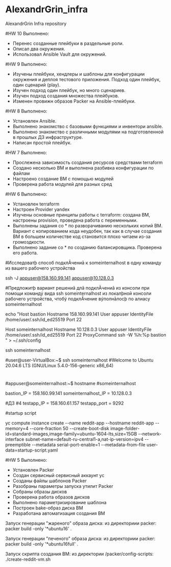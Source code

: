 # AlexandrGrin_infra
AlexandrGrin Infra repository

#HW 10
Выполнено:
 - Перенес созданные плейбуки в раздельные роли.
 - Описал два окружения.
 - Использовал Ansible Vault для окружений.

#HW 9
Выполнено:
 - Изучены плейбуки, хендлеры и шаблоны для конфигурации окружения и деплоя тестового приложения. Подход один плейбук, один сценарий (play).
 - Изучен подход один плейбук, но много сценариев.
 - Изучен подход создания множества плейбуков.
 - Изменен провижн образов Packer на Ansible-плейбуки.

#HW 8
Выполнено:
 - Установлен Ansible.
 - Выполнено знакомство с базовыми функциями и инвентори ansible.
 - Выполнено знакомство с различными модулями на подготовленной в прошлых ДЗ инфраструктуре.
 - Написан простой плейбук.

#HW 7
Выполнено:
 - Прослежена зависимость создания ресурсов средствами terraform
 - Создано несколько ВМ и выполнена разбивка конфигурации по файлам
 - Настроено создание ВМ с помощью модулей
 - Проверена работа модулей для разных сред

#HW 6
Выполнено:
 - Установлен terraform
 - Настроен Provider yandex
 - Изучены основные принципы работы с terraform: создана ВМ, настроены provision, проведена работа с переменными.
 - Выполнены задания со * по разворачиванию нескольких копий ВМ. Вариант с копированием кода неудобен, так как в случае создания ВМ в большем количестве код становится плохо читаем из-за громоздкости.
 - Выполнено задание со * по созданию балансировщика. Проверена его работа.


#Исследоватþ способ подклĀчениā к someinternalhost в одну команду из вашего рабочего устройства

ssh -J appuser@158.160.99.141 appuser@10.128.0.3

#Предложитþ вариант решениā длā подклĀчениā из консоли при помощи командý вида ssh someinternalhost из локалþной консоли рабочего устройства, чтобý подклĀчение вýполнāлосþ по алиасу someinternalhost

echo "Host bastion
        Hostname 158.160.99.141
        User appuser
        IdentityFile /home/user/.ssh/id_ed25519
        Port 22

Host someinternalhost
        Hostname 10.128.0.3
        User appuser
        IdentityFile /home/user/.ssh/id_ed25519
        Port 22
        ProxyCommand ssh -W %h:%p bastion
" > ~/.ssh/config

ssh someinternalhost

#user@user-VirtualBox:~$ ssh someinternalhost
#Welcome to Ubuntu 20.04.6 LTS (GNU/Linux 5.4.0-156-generic x86_64)
#
#appuser@someinternalhost:~$ hostname
#someinternalhost

bastion_IP = 158.160.99.141
someinternalhost_IP = 10.128.0.3

#ДЗ #4
testapp_IP = 158.160.61.157
testapp_port = 9292

#startup script

yc compute instance create --name reddit-app --hostname reddit-app --memory=4 --core-fraction 50 --create-boot-disk image-folder-id=standard-images,image-family=ubuntu-1604-lts,size=15GB --network-interface subnet-name=default-ru-central1-a,nat-ip-version=ipv4 --preemptible --metadata serial-port-enable=1  --metadata-from-file user-data=startup-script.yaml

#HW 5
Выполнено:
 - Установлен Packer
 - Создан сервисный сервисный аккаунт yc
 - Созданы файлы шаблонов Packer
 - Разобраны параметры запуска утилит Packer
 - Собраны образы дисков
 - Проверена работа образов дисков
 - Выполнено параметризирование шаблона
 - Построен bake-образ диска ВМ
 - Разработана автоматизация создания ВМ

Запуск генерации "жареного" образа диска:
из директориии packer:
packer build -only '*ubuntu16' .

Запуск генерации "печеного" образа диска:
из директориии packer:
packer build -only '*ubuntu16full' .

Запуск скрипта создания ВМ:
из директории /packer/config-scripts:
./create-reddit-vm.sh
